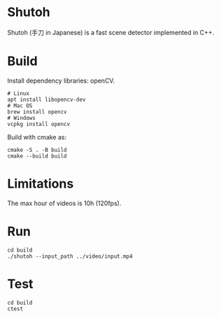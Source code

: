 # Shutoh
Shutoh (手刀 in Japanese) is a fast scene detector implemented in C++.

# Build
Install dependency libraries: openCV.
```
# Linux
apt install libopencv-dev
# Mac OS
brew install opencv
# Windows
vcpkg install opencv
```
Build with cmake as:
```
cmake -S . -B build
cmake --build build
```

# Limitations
The max hour of videos is 10h (120fps).

# Run
```
cd build
./shutoh --input_path ../video/input.mp4
```

# Test
```
cd build
ctest
```